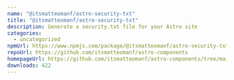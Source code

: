 ```yaml
---
name: "@itsmatteomanf/astro-security-txt"
title: "@itsmatteomanf/astro-security-txt"
description: Generate a security.txt file for your Astro site
categories:
  - uncategorized
npmUrl: https://www.npmjs.com/package/@itsmatteomanf/astro-security-txt
repoUrl: https://github.com/itsmatteomanf/astro-components
homepageUrl: https://github.com/itsmatteomanf/astro-components/tree/main/packages/astro-security-txt#readme
downloads: 422
---
```

